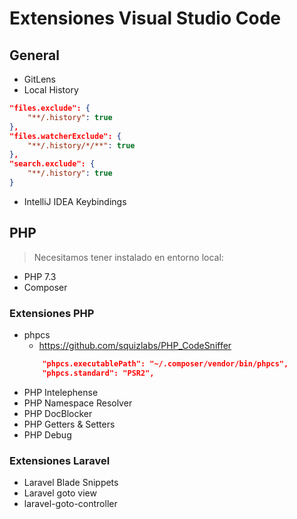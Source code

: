 # Extensiones Visual Studio Code

## General

* GitLens
* Local History
```json
"files.exclude": {
    "**/.history": true
},
"files.watcherExclude": {
    "**/.history/*/**": true
},
"search.exclude": {
    "**/.history": true
}
```
* IntelliJ IDEA Keybindings

## PHP

>Necesitamos tener instalado en entorno local:

* PHP 7.3
* Composer

### Extensiones PHP

* phpcs
  * https://github.com/squizlabs/PHP_CodeSniffer
  ```json
      "phpcs.executablePath": "~/.composer/vendor/bin/phpcs",
      "phpcs.standard": "PSR2",
  ```
* PHP Intelephense
* PHP Namespace Resolver
* PHP DocBlocker
* PHP Getters & Setters
* PHP Debug

### Extensiones Laravel

* Laravel Blade Snippets
* Laravel goto view
* laravel-goto-controller
